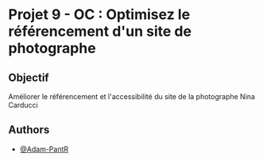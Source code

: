 # Projet 9 - OC : Optimisez le référencement d'un site de photographe

## Objectif

Améliorer le référencement et l'accessibilité du site de la photographe Nina Carducci

## Authors

- [@Adam-PantR](https://www.github.com/Adam-PantR)
